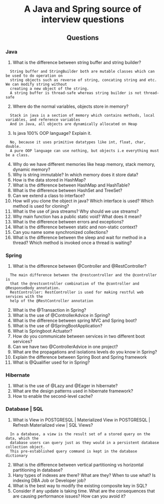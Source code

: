 <h1 align="center">A Java and Spring source of interview questions</h1>

<h2 align="center">Questions</h2>

### Java
1. What is the difference between string buffer and string builder?  
```
  String buffer and StringBuilder both are mutable classes which can be used to do operation on 
  string objects such as reverse of string, concating string and etc. We can modify string without 
  creating a new object of the string. 
  A string buffer is thread-safe whereas string builder is not thread-safe
```

2. Where do the normal variables, objects store in memory?
```
  Stack in java is a section of memory which contains methods, local variables, and reference variables
  And in Java, all objects are dynamically allocated on Heap
```

3. Is java 100% OOP language? Explain it.
```
  No, because it uses primitive datatypes like int, float, char, double. 
  A pure OOP language can use nothing, but objects i.e everything must be a class. 
```

4. Why do we have different memories like heap memory, stack memory, dynamic memory?
5. Why is string immutable? In which memory does it store data?
6. How is the data stored in HashMap?
7. What is the difference between HashMap and HashTable?
8. What is the difference between HashSet and TreeSet?
9. Can we extend a class to interface?
10. How will you clone the object in java? Which interface is used? Which method is used for cloning?
12. What is the use of java streams? Why should we use streams?
13. Why main function has a public static void? What does it mean?
14. What is the difference between errors and exceptions?
15. What is the difference between static and non-static context?
16. Can you name some synchronized collections?
17. What is the difference between the sleep and wait for method in a thread? Which method is invoked once a thread is waiting?

### Spring
1. What is the difference between @Controller and @RestController?
```
  The main difference between the @restcontroller and the @controller is 
  that the @restcontroller combination of the @controller and @ResponseBody annotation. 
  RestController: RestController is used for making restful web services with the 
  help of the @RestController annotation
```

2. What is the @Transaction in Spring?
3. What is the use of @ControllerAdvice in Spring?
4. What is the difference between spring MVC and Spring boot?
5. What is the use of @SpringBootApplication?
6. What is Springboot Actuator?
7. How do you communicate between services in two different boot services?
8. Can we have two @ControllerAdvice in one project?
9. What are the propagations and isolations levels do you know in Spring?
10. Explain the difference between Spring Boot and Spring framework
11. What is @Qualifier used for in Spring?

### Hibernate
1.  What is the use of @Lazy and @Eager in hibernate?
2. What are the design patterns used in hibernate framework?
3. How to enable the second-level cache?

### Database | SQL
1. What is View in POSTGRESQL | Materialized View in POSTGRESQL | Refresh Materialized view | SQL Views?
```
  In a database, a view is the result set of a stored query on the data, which the 
  database users can query just as they would in a persistent database collection object. 
  This pre-established query command is kept in the database dictionary
```

2. What is the difference between vertical partitioning vs horizontal partitioning in database?
3. Hany types of indexes are there? What are they? When to use what? Is indexing DBA Job or Developer job?
4. What is the best way to modify the existing composite key in SQL?
5. Consider if any update is taking time. What are the consequences that are causing performance issues? How can you avoid it?
